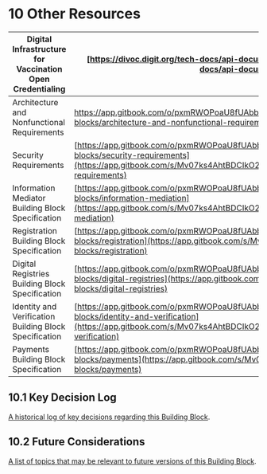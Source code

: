 # 10 Other Resources

|  Digital Infrastructure for Vaccination Open Credentialing |  [https://divoc.digit.org/tech-docs/api-documentation](https://divoc.digit.org/tech-docs/api-documentation)                                                                                                                                                               |
| ---------------------------------------------------------- | ------------------------------------------------------------------------------------------------------------------------------------------------------------------------------------------------------------------------------------------------------------------------- |
| Architecture and Nonfunctional Requirements                | <p><a href="https://app.gitbook.com/s/Mv07ks4AhtBDCIkO2zgW/building-blocks/architecture-and-nonfunctional-requirements">https://app.gitbook.com/o/pxmRWOPoaU8fUAbbcrus/s/Mv07ks4AhtBDCIkO2zgW/building-blocks/architecture-and-nonfunctional-requirements</a></p><p> </p> |
| Security Requirements                                      | [https://app.gitbook.com/o/pxmRWOPoaU8fUAbbcrus/s/Mv07ks4AhtBDCIkO2zgW/building-blocks/security-requirements](https://app.gitbook.com/s/Mv07ks4AhtBDCIkO2zgW/building-blocks/security-requirements)                                                                       |
| Information Mediator Building Block Specification          | [https://app.gitbook.com/o/pxmRWOPoaU8fUAbbcrus/s/Mv07ks4AhtBDCIkO2zgW/building-blocks/information-mediation](https://app.gitbook.com/s/Mv07ks4AhtBDCIkO2zgW/building-blocks/information-mediation)                                                                       |
| Registration Building Block Specification                  | [https://app.gitbook.com/o/pxmRWOPoaU8fUAbbcrus/s/Mv07ks4AhtBDCIkO2zgW/building-blocks/registration](https://app.gitbook.com/s/Mv07ks4AhtBDCIkO2zgW/building-blocks/registration)                                                                                         |
| Digital Registries Building Block Specification            | [https://app.gitbook.com/o/pxmRWOPoaU8fUAbbcrus/s/Mv07ks4AhtBDCIkO2zgW/building-blocks/digital-registries](https://app.gitbook.com/s/Mv07ks4AhtBDCIkO2zgW/building-blocks/digital-registries)                                                                             |
| Identity and Verification Building Block Specification     | [https://app.gitbook.com/o/pxmRWOPoaU8fUAbbcrus/s/Mv07ks4AhtBDCIkO2zgW/building-blocks/identity-and-verification](https://app.gitbook.com/s/Mv07ks4AhtBDCIkO2zgW/building-blocks/identity-and-verification)                                                               |
| Payments Building Block Specification                      | [https://app.gitbook.com/o/pxmRWOPoaU8fUAbbcrus/s/Mv07ks4AhtBDCIkO2zgW/building-blocks/payments](https://app.gitbook.com/s/Mv07ks4AhtBDCIkO2zgW/building-blocks/payments)                                                                                                 |

## 10.1 Key Decision Log

[A historical log of key decisions regarding this Building Block](https://govstack-global.atlassian.net/wiki/spaces/GH/pages/183500911).

## 10.2 Future Considerations

[A list of topics that may be relevant to future versions of this Building Block](https://govstack-global.atlassian.net/wiki/spaces/GH/pages/183500920).

